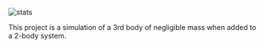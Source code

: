![stats](https://wakatime.com/badge/user/75e033f5-beb6-4359-afae-db8209348d42/project/bc9c7ddb-8dfa-482e-ae44-35eeb5e77b9c.svg)

This project is a simulation of a 3rd body of negligible mass when added to a 2-body system. 